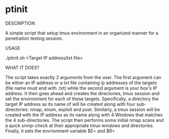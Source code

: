 # ptinit
DESCRIPTION

A simple script that setup tmux environment in an organized manner for a penetration testing session.

USAGE

./ptinit.sh <Target IP address/txt file> <local ip add>

WHAT IT DOES?

The script takes exactly 2 arguments from the user. The first argument can be either an IP address or a txt file containing ip addresses of the targets (file name must end with .txt) while the second argument is your box's IP address. It then goes ahead and creates the directories, tmux session and set the environment for each of these targets. Specifically, a directory the target IP address as its name of  will be created along with four sub-directories: nmap, enum, exploit and post. Similarly, a tmux session will be created with the IP address as its name along with 4 Windows that matches the 4 sub-directories. The script then performs some initial nmap scans and a quick snmp-check at their appropriate tmux windows and directories. Finally, it sets the envrionment variable $E=<target IP> and $R=<local IP>
